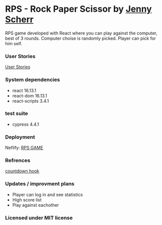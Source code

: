 # RPS - Rock Paper Scissor by [Jenny Scherr](https://github.com/jysmys/react_rps_challenge)

RPS game developed with React where you can play against the computer, best of 3 rounds. Computer choise is randomly picked. Player can pick for him self.

### User Stories

[User Stories](https://www.pivotaltracker.com/n/projects/2445167)

### System dependencies

- react 16.13.1
- react-dom 16.13.1
- react-scripts 3.4.1

### test suite

- cypress 4.4.1

### Deployment

Neflify:
[RPS GAME](https://rps-rock-paper-scissor.netlify.app/)

### Refrences

[countdown hook](//https://codesandbox.io/s/simple-react-countdown-timer-zyfr0?file=/src/index.tsx:32-67)

### Updates / improvment plans

- Player can log in and see statistics
- High score list
- Play against eachother

### Licensed under MIT license
